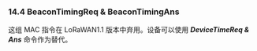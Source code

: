 ### 14.4 BeaconTimingReq & BeaconTimingAns

这组 MAC 指令在 LoRaWAN1.1 版本中弃用。设备可以使用 ***DeviceTimeReq & Ans*** 命令作为替代。



